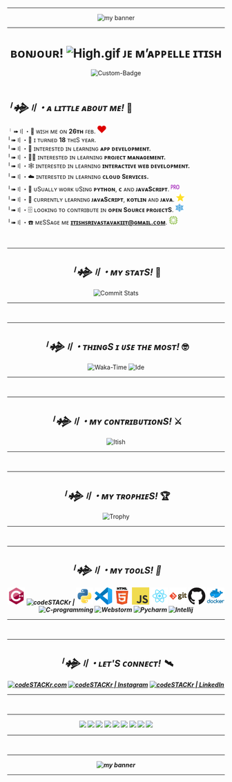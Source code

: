 <!--START_SECTION:waka-->
<!--END_SECTION:waka-->


<!--The Welcome Banner-->

-------
<p align="center">
<img alt="my banner" src="https://github.com/Legendary-Person/Legendary-Person/blob/main/Welcome%20Guys!%20(1100%20x%20300%20px).gif"/> 
</p>
  
-------

<!--The Welcome Message in French (Hello! I am Itish)-->

<h1 align="center"><b>ʙᴏɴᴊᴏᴜʀ! <img width="30px" src="https://raw.githubusercontent.com/TheDudeThatCode/TheDudeThatCode/master/Assets/Hi.gif" alt="High.gif"/> ᴊᴇ ᴍ’ᴀᴘᴘᴇʟʟᴇ ɪᴛɪꜱʜ
  </b>
</h1>
        
<!--The Co-Founder Badge-->

<p align="center">
  <img src="https://img.shields.io/badge/Co--Founder%2FLead-CodeHolic's%20Point-orange"  alt="Custom-Badge"/><br/><br/>
</p>
                                                                            
<!--Introduction Details-->                                                                     
                                                                                                                                                      
  <h2 align="left"><b><i>╵𒄉〢・ᴀ ʟɪᴛᴛʟᴇ ᴀʙᴏᴜᴛ ᴍᴇ!</i></b> 🤩 </h2>
  <p align="left">
  ╵➠〢・🎂 ᴡɪꜱʜ ᴍᴇ ᴏɴ <b>26ᴛʜ</b> ꜰᴇʙ. <a href='https://docs.github.com/en/github/supporting-the-open-source-community-with-github-sponsors'><img alt="Open-Source Badge" src='https://raw.githubusercontent.com/acervenky/animated-github-badges/master/assets/sponsorbadge.gif' width='20px' height='20px'/></a><br/>
  ╵➠〢・🧓 ɪ ᴛᴜʀɴᴇᴅ <b>18</b> ᴛʜɪS ʏᴇᴀʀ. <br/>
  ╵➠〢・💠 ɪɴᴛᴇʀᴇsᴛᴇᴅ ɪɴ ʟᴇᴀʀɴɪɴɢ <b>ᴀᴘᴘ ᴅᴇᴠᴇʟᴏᴘᴍᴇɴᴛ.</b><br/>
  ╵➠〢・👨‍⚖️ ɪɴᴛᴇʀᴇsᴛᴇᴅ ɪɴ ʟᴇᴀʀɴɪɴɢ <b>ᴘʀᴏᴊᴇᴄᴛ ᴍᴀɴᴀɢᴇᴍᴇɴᴛ.</b><br/>
  ╵➠〢・🕸️ ɪɴᴛᴇʀᴇsᴛᴇᴅ ɪɴ ʟᴇᴀʀɴɪɴɢ <b>ɪɴᴛᴇʀᴀᴄᴛɪᴠᴇ ᴡᴇʙ ᴅᴇᴠᴇʟᴏᴘᴍᴇɴᴛ.</b><br/>
  ╵➠〢・☁️ ɪɴᴛᴇʀᴇsᴛᴇᴅ ɪɴ ʟᴇᴀʀɴɪɴɢ <b>ᴄʟᴏᴜᴅ Sᴇʀᴠɪᴄᴇꜱ.</b><br/>
  ╵➠〢・🧰 ᴜSᴜᴀʟʟʏ ᴡᴏʀᴋ ᴜSɪɴɢ <b>ᴘʏᴛʜᴏɴ</b>, <b>ᴄ</b> ᴀɴᴅ <b>ᴊᴀᴠᴀSᴄʀɪᴘᴛ</b>.
  <a href='https://github.com/pricing'>
  <img alt="Pro Badge" src='https://raw.githubusercontent.com/acervenky/animated-github-badges/master/assets/pro.gif' width='20' height='20'>
  </a>
  <br/>
  ╵➠〢・📂 ᴄᴜʀʀᴇɴᴛʟʏ ʟᴇᴀʀɴɪɴɢ <b>ᴊᴀᴠᴀSᴄʀɪᴘᴛ</b>, <b>ᴋᴏᴛʟɪɴ</b> ᴀɴᴅ <b>ᴊᴀᴠᴀ</b>. 
  <a href='https://stars.github.com/'><img alt="Star Badge" src='https://raw.githubusercontent.com/acervenky/animated-github-badges/master/assets/starbadge.gif' width='20' height='20'>
  </a>
  <br/>
  ╵➠〢・🗄️ ʟᴏᴏᴋɪɴɢ ᴛᴏ ᴄᴏɴᴛʀɪʙᴜᴛᴇ ɪɴ <b>ᴏᴘᴇɴ Sᴏᴜʀᴄᴇ ᴘʀᴏᴊᴇᴄᴛS</b>. <a href='https://archiveprogram.github.com/'><img alt="Pro badge" src='https://raw.githubusercontent.com/acervenky/animated-github-badges/master/assets/acbadge.gif' width='20' height='20'></a><br/>
  ╵➠〢・☎️ ᴍᴇSSᴀɢᴇ ᴍᴇ <b><a href="ItishsrivastavaKIIT@gmail.com">ɪᴛɪꜱʜꜱʀɪᴠᴀꜱᴛᴀᴠᴀᴋɪɪᴛ@ɢᴍᴀɪʟ.ᴄᴏᴍ</a></b>. <a href='https://docs.github.com/en/developers'><img alt="Dev badge" src='https://raw.githubusercontent.com/acervenky/animated-github-badges/master/assets/devbadge.gif' width='20' height='20'></a>
</p>
<br/>

<!--My GitHub Stats-->

-------                                                                         
<h2 align="center"><b><i>╵𒄉〢・ᴍʏ sᴛᴀᴛS!</b></i> 👀</h2>
<p align="center">
  <img height="180px" width="480px" alt="Commit Stats" src="https://github-readme-stats.vercel.app/api?username=Legendary-Person&count_private=true&include_all_commits=true&theme=synthwave"/>
</p>

-------
<br/>
  
---------    

<!--The Things I use the most, like the languages I use and the editors I use.--> 
<!--Backup Language Graph Image Link:-"https://github.com/Legendary-Person/Legendary-Person/blob/main/Temp-Graph.jpg"-->

<h2 align="center"><b><i>╵𒄉〢・ᴛʜɪɴɢS ɪ ᴜꜱᴇ ᴛʜᴇ ᴍᴏsᴛ!</b></i> 🤓 </h2>
<p align="center">
  <img alt="Waka-Time" width="400px" src="https://wakatime.com/share/@just_a_woke_human/1bf462ad-21fd-4b0d-857a-c5be6a1123c4.svg"/> <img alt="Ide" width="400px" src="https://wakatime.com/share/@just_a_woke_human/3c2c2f72-2b58-4d4e-b1f9-3464c40ac232.svg"/></p>
                                                                                            
                                                                                           
------
<br/>
  
-----------

<!--My Contributions-->

<h2 align="center"><b><i>╵𒄉〢・ᴍʏ ᴄᴏɴᴛʀɪʙᴜᴛɪᴏɴS!</b></i> ⚔️ </h2>
<p align="center">
<img width="500px" src="https://github-readme-streak-stats.herokuapp.com/?user=Legendary-Person&theme=shades-of-purple&hide_border=false&date_format=M%20j%5B%2C%20Y%5D&dates=BB00FCB9&border=2F03FF&amp;" alt="Itish" style="max-width: 100%;"/>
</p>

--------
<br/>
  
------------

<!--My trophies-->

<h2 align="center"><b><i>╵𒄉〢・ᴍʏ ᴛʀᴏᴘʜɪᴇS!</b></i> 🏆 </h2>
<p align="center">
<img alt="Trophy" height="130px" width="800px" src="https://github-profile-trophy.vercel.app/?username=Legendary-Person&show_icons=true&theme=dracula"/>
  </p>

------
<br/>
  
--------

<!--The Tools I use/know-how-to-use-->

<h2 align="center"><b/><i/>╵𒄉〢・ᴍʏ ᴛᴏᴏʟS! 🤙</h2>
<p align="center">
<img alt="codeSTACKr.com" height="40px" width="40px" src="https://raw.githubusercontent.com/devicons/devicon/master/icons/cplusplus/cplusplus-original.svg" />
<img alt="codeSTACKr |" height="40px" width="40px" src="https://camo.githubusercontent.com/76ae44a94388e048be2d8f5730d221c844f291162e6c5cdd632b1623a1b859f8/68747470733a2f2f7777772e766563746f726c6f676f2e7a6f6e652f6c6f676f732f6b6f746c696e6c616e672f6b6f746c696e6c616e672d69636f6e2e737667" />
<img alt="codeSTACKr |" height="40px" width="40px" src="https://raw.githubusercontent.com/devicons/devicon/master/icons/python/python-original.svg" />
<img alt="Visual Studio Code" height="40px" width="40px" src="https://raw.githubusercontent.com/github/explore/80688e429a7d4ef2fca1e82350fe8e3517d3494d/topics/visual-studio-code/visual-studio-code.png" />
<img alt="HTML5" height="40px" width="40px" src="https://raw.githubusercontent.com/github/explore/80688e429a7d4ef2fca1e82350fe8e3517d3494d/topics/html/html.png" />
<img alt="JavaScript" height="40px" width="40px" src="https://raw.githubusercontent.com/github/explore/80688e429a7d4ef2fca1e82350fe8e3517d3494d/topics/javascript/javascript.png" />
<img alt="React" height="40px" width="40px" src="https://raw.githubusercontent.com/github/explore/80688e429a7d4ef2fca1e82350fe8e3517d3494d/topics/react/react.png" />
<img alt="Git" height="40px" width="40px" src="https://raw.githubusercontent.com/github/explore/80688e429a7d4ef2fca1e82350fe8e3517d3494d/topics/git/git.png" />
<img alt="GitHub" height="40px" width="40px" src="https://raw.githubusercontent.com/github/explore/78df643247d429f6cc873026c0622819ad797942/topics/github/github.png" />
<img alt="Docker" height="40px" width="40px" src="https://raw.githubusercontent.com/github/explore/80688e429a7d4ef2fca1e82350fe8e3517d3494d/topics/docker/docker.png" />
<img alt="C-programming" height="40px" width="40px" src="https://img.icons8.com/color/48/000000/c-programming.png"/>
<img alt="Webstorm" height="40px" width="40px" src="https://img.icons8.com/color/48/000000/webstorm.png"/>
<img alt="Pycharm" height="40px" width="40px" src="https://img.icons8.com/color/48/000000/pycharm.png"/>
<img alt="Intellij" height="40px" width="40px" src="https://img.icons8.com/color/48/000000/intellij-idea.png"/>
</p>

---------
<br/>

---------

<!--My socials and stuff-->

<h2 align="center"><b><i>╵𒄉〢・ʟᴇᴛ'S ᴄᴏɴɴᴇᴄᴛ!</b></i> 🛰️</h2>
<p align="center">
<a href="http://itishsrivastava.me/"><img align="center" alt="codeSTACKr.com" width="40px" src="https://www.svgrepo.com/show/109739/earth-globe.svg" /></a>
<a href="https://www.instagram.com/just_a_woke_human/"><img align="center" alt="codeSTACKr | Instagram" width="40px" src="https://www.svgrepo.com/show/217758/instagram.svg" /></a>
<a href="https://www.linkedin.com/in/itish-srivastava-614431229/"><img align="center" alt="codeSTACKr | LinkedIn" width="40px" src="https://www.svgrepo.com/show/134579/linkedin.svg" /></a></p>

<!-- This section you create the variables that are used above -->
<!--[website]: http://itishsrivastava.me/-->
<!--[instagram]: https://www.instagram.com/just_a_woke_human/-->
<!--[linkedin]: https://www.linkedin.com/in/itish-srivastava-614431229/-->

------
<br/>

-------

<!--Bunch of relevant Badges-->

<p align="center">
<img src="https://img.shields.io/badge/Project-Manager-red"/>
<img src="https://img.shields.io/badge/Developer-blue"/>
<img src="https://img.shields.io/badge/Programmer-purple"/>
<img src="https://img.shields.io/badge/Open-Source-neon"/>
<img src="https://img.shields.io/badge/Google-Cloud-green"/>
<img src="https://img.shields.io/badge/Data-Visualization-brown"/>
<img src="https://img.shields.io/badge/Scala-silver"/>
<img src="https://img.shields.io/badge/DSA-gold"/>
<img src="https://img.shields.io/badge/GSOC-2022-lightgreen"/></p>

------
<br/>

-------

<!--My Closing Banner-->

<p align="center">
<img alt="my banner" src="https://i.postimg.cc/FR00q4XX/Purple-and-Blue-Gradient-Memphis-Live-Stream-Linkedin-Banner-1.png"/> 
</p>
                                                                                                                          
-------
<br/>


